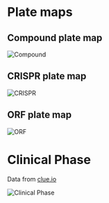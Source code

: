 # Plate maps
## Compound plate map

![Compound](https://github.com/jump-cellpainting/neurips-cpjump1/blob/update_README/visualization/figures/compound_platemap.png)

## CRISPR plate map
![CRISPR](https://github.com/jump-cellpainting/neurips-cpjump1/blob/update_README/visualization/figures/crispr_platemap.png)

## ORF plate map
![ORF](https://github.com/jump-cellpainting/neurips-cpjump1/blob/update_README/visualization/figures/orf_platemap.png)

# Clinical Phase
Data from [clue.io](https://s3.amazonaws.com/data.clue.io/repurposing/downloads/repurposing_drugs_20180907.txt)

![Clinical Phase](https://github.com/jump-cellpainting/neurips-cpjump1/blob/update_README/visualization/figures/clinical_phase.png)